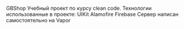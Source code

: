 GBShop
Учебный проект по курсу clean code.
Технологии использованные в проекте: 
UIKit
Alamofire
Firebase
Сервер написан самостоятельно на Vapor
